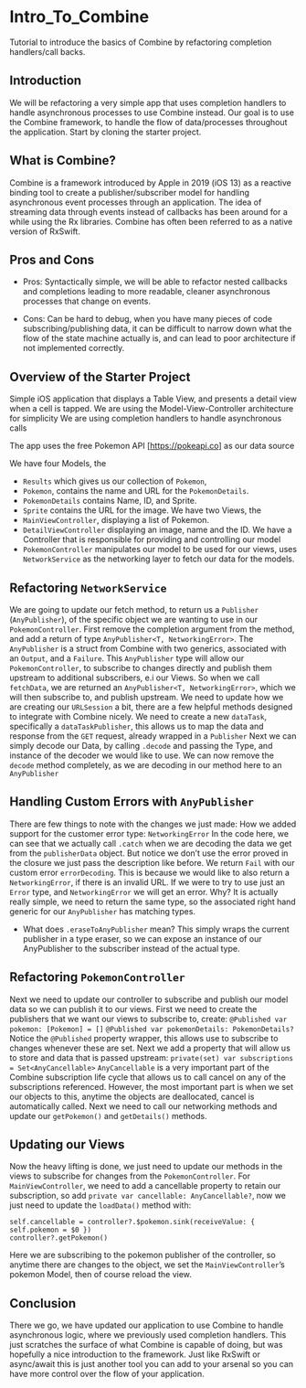 # Intro_To_Combine
Tutorial to introduce the basics of Combine by refactoring completion handlers/call backs. 

## Introduction

We will be refactoring a very simple app that uses completion handlers to handle asynchronous processes to use Combine instead.
Our goal is to use the Combine framework, to handle the flow of data/processes throughout the application.
Start by cloning the starter project. 


## What is Combine?

Combine is a framework introduced by Apple in 2019 (iOS 13) as a reactive binding tool to create a publisher/subscriber model for handling asynchronous event processes through an application.
The idea of streaming data through events instead of callbacks has been around for a while using the Rx libraries. Combine has often been referred to as a native version of RxSwift.

## Pros and Cons

* Pros: Syntactically simple, we will be able to refactor nested callbacks and completions leading to more readable, cleaner asynchronous processes that change on events.

* Cons: Can be hard to debug, when you have many pieces of code subscribing/publishing data, it can be difficult to narrow down what the flow of the state machine actually is, and can lead to poor architecture if not implemented correctly.

## Overview of the Starter Project

Simple iOS application that displays a Table View, and presents a detail view when a cell is tapped.
We are using the Model-View-Controller architecture for simplicity
We are using completion handlers to handle asynchronous calls

The app uses the free Pokemon API [https://pokeapi.co] as our data source

We have four Models, the 
* `Results` which gives us our collection of `Pokemon`, 
* `Pokemon`, contains the name and URL for the `PokemonDetails`.
* `PokemonDetails` contains Name, ID, and Sprite.
* `Sprite` contains the URL for the image.
We have two Views, the 
* `MainViewController`, displaying a list of Pokemon.
* `DetailViewController` displaying an image, name and the ID. 
We have a Controller that is responsible for providing and controlling our model
* `PokemonController` manipulates our model to be used for our views, uses `NetworkService` as the networking layer to fetch our data for the models.

## Refactoring `NetworkService`

We are going to update our fetch method, to return us a `Publisher` (`AnyPublisher`), of the specific object we are wanting to use in our `PokemonController`.
First remove the completion argument from the method, and add a return of type `AnyPublisher<T, NetworkingError>`.
The `AnyPublisher` is a struct from Combine with two generics, associated with an `Output`, and a `Failure`. This `AnyPublisher` type will allow our `PokemonController`, to subscribe to changes directly and publish them upstream to additional subscribers, e.i our Views.
So when we call `fetchData`, we are returned an `AnyPublisher<T, NetworkingError>`, which we will then subscribe to, and publish upstream.
We need to update how we are creating our `URLSession` a bit, there are a few helpful methods designed to integrate with Combine nicely.
We need to create a new `dataTask`, specifically a `dataTaskPublisher`, this allows us to map the data and response from the `GET` request, already wrapped in a `Publisher`
Next we can simply decode our Data, by calling `.decode` and passing the Type, and instance of the decoder we would like to use.
We can now remove the `decode` method completely, as we are decoding in our method here to an `AnyPublisher`

## Handling Custom Errors with `AnyPublisher`

There are few things to note with the changes we just made:
How we added support for the customer error type: `NetworkingError`
In the code here, we can see that we actually call `.catch` when we are decoding the data we get from the `publisherData` object. But notice we don’t use the error proved in the closure we just pass the description like before. We return `Fail` with our custom error `errorDecoding`. 
This is because we would like to also return a `NetworkingError`, if there is an invalid URL. If we were to try to use just an `Error` type, and `NetworkingError` we will get an error. Why? It is actually really simple, we need to return the same type, so the associated right hand generic for our `AnyPublisher` has matching types.
* What does `.eraseToAnyPublisher` mean?
This simply wraps the current publisher in a type eraser, so we can expose an instance of our AnyPublisher to the subscriber instead of the actual type.

## Refactoring `PokemonController`

Next we need to update our controller to subscribe and publish our model data so we can publish it to our views.
First we need to create the publishers that we want our views to subscribe to, create:
`@Published var pokemon: [Pokemon] = []`
`@Published var pokemonDetails: PokemonDetails?`
Notice the `@Published` property wrapper, this allows use to subscribe to changes whenever these are set. 
Next we add a property that will allow us to store and data that is passed upstream:
`private(set) var subscriptions = Set<AnyCancellable>`
`AnyCancellable` is a very important part of the Combine subscription life cycle that allows us to call cancel on any of the subscriptions referenced. However, the most important part is when we set our objects to this, anytime the objects are deallocated, cancel is automatically called.
Next we need to call our networking methods and update our `getPokemon()` and `getDetails()` methods.

## Updating our Views

Now the heavy lifting is done, we just need to update our methods in the views to subscribe for changes from the `PokemonController`.
For `MainViewController`, we need to add a cancellable property to retain our subscription, so add `private var cancellable: AnyCancellable?`, now we just need to update the `loadData()` method with:
```
self.cancellable = controller?.$pokemon.sink(receiveValue: { self.pokemon = $0 })
controller?.getPokemon()
```
Here we are subscribing to the pokemon publisher of the controller, so anytime there are changes to the object, we set the `MainViewController`’s pokemon Model, then of course reload the view.

## Conclusion

There we go, we have updated our application to use Combine to handle asynchronous logic, where we previously used completion handlers.
This just scratches the surface of what Combine is capable of doing, but was hopefully a nice introduction to the framework.
Just like RxSwift or async/await this is just another tool you can add to your arsenal so you can have more control over the flow of your application.
